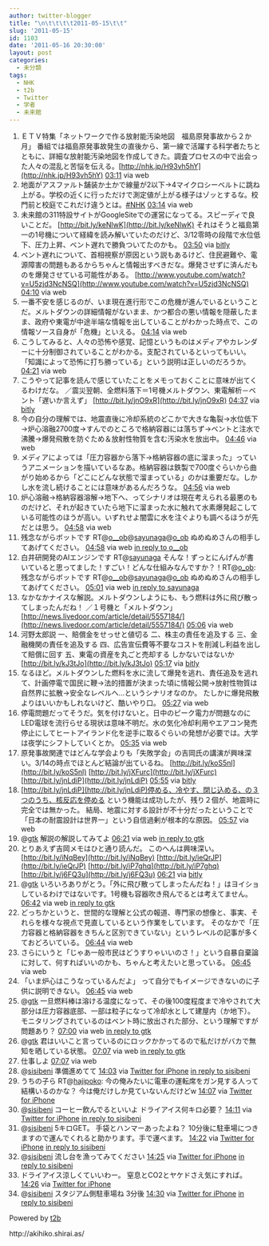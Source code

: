 ```yaml
---
author: twitter-blogger
title: "\n\t\t\t\t2011-05-15\t\t"
slug: '2011-05-15'
id: 1103
date: '2011-05-16 20:30:00'
layout: post
categories:
  - 未分類
tags:
  - NHK
  - t2b
  - Twitter
  - 学者
  - 未来館
---
```


<div xmlns:georss="http://www.georss.org/georss">

1.  <span><span>ＥＴＶ特集「ネットワークで作る放射能汚染地図　福島原発事故から２か月」 番組では福島原発事故発生の直後から、第一線で活躍する科学者たちとともに、詳細な放射能汚染地図を作成してきた。調査プロセスの中で出会った人々の混乱と苦悩を伝える。[http://nhk.jp/H93vh5hY](http://nhk.jp/H93vh5hY)</span> <span>[<span>03:11</span>](http://twitter.com/o_ob/status/69766775071440897) <span>via web</span></span></span>
2.  <span><span>地面がアスファルト舗装か土かで線量が2以下→4マイクロシーベルトに跳ね上がる。学校の近くに行っただけで測定値が上がる様子はゾッとするな。校門前と校庭でこれだけ違うとは。[#NHK](http://twitter.com/search?q=%23NHK "#NHK")</span> <span>[<span>03:14</span>](http://twitter.com/o_ob/status/69767522051821568) <span>via web</span></span></span>
3.  <span><span>未来館の311特設サイトがGoogleSiteでの運営になってる。スピーディで良いことだ。 [http://bit.ly/keNlwK](http://bit.ly/keNlwK) それはそうと福島第一の1号機について経緯を読み解いていたのだけど、3/12零時の段階で水位低下、圧力上昇、ベント遅れで勝負ついてたのかも。</span> <span>[<span>03:50</span>](http://twitter.com/o_ob/status/69776618658349057) <span>via [bitly](http://bit.ly)</span></span></span>
4.  <span><span>ベント遅れについて、首相視察が原因という説もあるけど、住民避難や、電源障害の問題もあるからちゃんと情報出すべきだな。爆発させずに済んだものを爆発させている可能性がある。 [http://www.youtube.com/watch?v=U5zjd3NcNSQ](http://www.youtube.com/watch?v=U5zjd3NcNSQ)</span> <span>[<span>04:10</span>](http://twitter.com/o_ob/status/69781813945573376) <span>via web</span></span></span>
5.  <span><span>一番不安を感じるのが、いま現在進行形でこの危機が進んでいるということだ。メルトダウンの詳細情報がないまま、かつ都合の悪い情報を隠蔽したまま、政府や東電が中途半端な情報を出していることがわかった時点で、この情報ソース自身が「危機」といえる。</span> <span>[<span>04:14</span>](http://twitter.com/o_ob/status/69782774843834369) <span>via web</span></span></span>
6.  <span><span>こうしてみると、人々の恐怖や感覚、記憶というものはメディアやカレンダーに十分制御されていることがわかる。支配されているといってもいい。「知識によって恐怖に打ち勝っている」という説明は正しいのだろうか。</span> <span>[<span>04:21</span>](http://twitter.com/o_ob/status/69784358222962689) <span>via web</span></span></span>
7.  <span><span>こうやって記事を読んで感じていたことをメモっておくことに意味が出てくるわけだな。 ／震災翌朝、全燃料落下＝1号機メルトダウン、東電解析－ベント「遅いか言えず」 [http://bit.ly/jnO9xR](http://bit.ly/jnO9xR)</span> <span>[<span>04:37</span>](http://twitter.com/o_ob/status/69788612610371585) <span>via [bitly](http://bit.ly)</span></span></span>
8.  <span><span>今の自分の理解では、地震直後に冷却系統のどこかで大きな亀裂→水位低下→炉心溶融2700度→すんでのところで格納容器には落ちず→ベントと注水で沸騰→爆発飛散を防ぐため＆放射性物質を含む汚染水を放出中。</span> <span>[<span>04:46</span>](http://twitter.com/o_ob/status/69790745145516032) <span>via web</span></span></span>
9.  <span><span>メディアによっては「圧力容器から落下→格納容器の底に溜まった」っていうアニメーションを描いているなあ。格納容器は鉄製で700度ぐらいから曲がり始めるから「どこにどんな状態で溜まっている」のかは重要だな。しかし水を流し続けることには意味があるんだろうな。</span> <span>[<span>04:56</span>](http://twitter.com/o_ob/status/69793253586780160) <span>via web</span></span></span>
10.  <span><span>炉心溶融→格納容器溶解→地下へ、ってシナリオは現在考えられる最悪のものだけど、それが起きていたら地下に溜まった水に触れて水素爆発起こしている可能性のほうが高い。いずれせよ闇雲に水を注ぐよりも調べるほうが先だとは思う。</span> <span>[<span>04:58</span>](http://twitter.com/o_ob/status/69793771033853953) <span>via web</span></span></span>
11.  <span><span>残念ながらボットです RT@[o__ob](http://twitter.com/o__ob "o__ob")@[sayunaga](http://twitter.com/sayunaga "sayunaga")@[o_ob](http://twitter.com/o_ob "o_ob") ぬめぬめさんの相手してあげてください。</span> <span>[<span>04:58</span>](http://twitter.com/o_ob/status/69793891980812288) <span>via web</span> [in reply to o__ob](http://twitter.com/o__ob/status/69789517606957056)</span></span>
12.  <span><span>白井研開発のAIエンジンです RT@[sayunaga](http://twitter.com/sayunaga "sayunaga") そんな！ずっとにんげんが書いていると思ってました！すごい！どんな仕組みなんですか？！RT@[o_ob](http://twitter.com/o_ob "o_ob"): 残念ながらボットです RT@[o__ob](http://twitter.com/o__ob "o__ob")@[sayunaga](http://twitter.com/sayunaga "sayunaga")@[o_ob](http://twitter.com/o_ob "o_ob") ぬめぬめさんの相手してあげてください。</span> <span>[<span>05:01</span>](http://twitter.com/o_ob/status/69794569360908288) <span>via web</span> [in reply to sayunaga](http://twitter.com/sayunaga/status/69794309943209984)</span></span>
13.  <span><span>なかなかナイスな解説。メルトダウンしようにも、もう燃料は外に飛び散ってしまったんだね！ ／１号機と「メルトダウン」 [http://news.livedoor.com/article/detail/5557184/](http://news.livedoor.com/article/detail/5557184/)</span> <span>[<span>05:06</span>](http://twitter.com/o_ob/status/69795858895474690) <span>via web</span></span></span>
14.  <span><span>河野太郎説 一、賠償金をせっせと値切る 二、株主の責任を追及する 三、金融機関の責任を追及する 四、広告宣伝費等不要なコストを削減し利益を出して賠償に回す 五、東電の資産を丸ごと売却する しかないではないか [http://bit.ly/kJ3tJo](http://bit.ly/kJ3tJo)</span> <span>[<span>05:17</span>](http://twitter.com/o_ob/status/69798593762050048) <span>via [bitly](http://bit.ly)</span></span></span>
15.  <span><span>なるほど。メルトダウンした燃料を水に流して爆発を逃れ、責任追及を逃れて、計画停電で国民に鞭→法的措置が決まった頃に情報公開→放射性物質は自然界に拡散→安全なレベルへ…というシナリオなのか。 たしかに爆発飛散よりはいいかもしれないけど、酷いやり口。</span> <span>[<span>05:27</span>](http://twitter.com/o_ob/status/69801060474175488) <span>via web</span></span></span>
16.  <span><span>停電問題だってそうだ。気を付けないと。日中のピーク電力が問題なのにLED電球を流行らせる現状は意味不明だ。水の気化冷却利用やエアコン発売停止にしてヒートアイランド化を逆手に取るぐらいの発想が必要では。大学は夜学にシフトしていくとか。</span> <span>[<span>05:35</span>](http://twitter.com/o_ob/status/69803096494186496) <span>via web</span></span></span>
17.  <span><span>原発事故関連ではどんな学会よりも「失敗学会」の吉岡氏の講演が興味深い。3/14の時点でほとんど結論が出ているね。 [http://bit.ly/koS5nl](http://bit.ly/koS5nl) [http://bit.ly/jXFurc](http://bit.ly/jXFurc) [http://bit.ly/jnLdiP](http://bit.ly/jnLdiP)</span> <span>[<span>05:55</span>](http://twitter.com/o_ob/status/69808180896604160) <span>via [bitly](http://bit.ly)</span></span></span>
18.  <span><span>[http://bit.ly/jnLdiP](http://bit.ly/jnLdiP)停める、冷やす、閉じ込める、の３つのうち、核反応を停める という機能は成功したが、残り２個が、地震時に完全では無かった。 結局、地震に対する設計が不十分だったということで「日本の耐震設計は世界一」という自信過剰が根本的な原因。</span> <span>[<span>05:57</span>](http://twitter.com/o_ob/status/69808515497197568) <span>via web</span></span></span>
19.  <span><span>@[gtk](http://twitter.com/gtk "gtk") 解説の解説してみてよ</span> <span>[<span>06:21</span>](http://twitter.com/o_ob/status/69814587733712896) <span>via web</span> [in reply to gtk](http://twitter.com/gtk/status/69814137496158208)</span></span>
20.  <span><span>とりあえず吉岡メモはひと通り読んだ。 このへんは興味深い。 [http://bit.ly/iNqBey](http://bit.ly/iNqBey) [http://bit.ly/ieQrJP](http://bit.ly/ieQrJP) [http://bit.ly/iP7ghq](http://bit.ly/iP7ghq) [http://bit.ly/j6FQ3u](http://bit.ly/j6FQ3u)</span> <span>[<span>06:21</span>](http://twitter.com/o_ob/status/69814778176077825) <span>via [bitly](http://bit.ly)</span></span></span>
21.  <span><span>@[gtk](http://twitter.com/gtk "gtk") いろいろありがとう。「外に飛び散ってしまったんだね！」はヨイショしているわけではないです。1号機も容器吹き飛んでるとは考えてません。</span> <span>[<span>06:42</span>](http://twitter.com/o_ob/status/69819908078305280) <span>via web</span> [in reply to gtk](http://twitter.com/gtk/status/69819517710241792)</span></span>
22.  <span><span>どっちかというと、世間的な理解と公式の報道、専門家の想像と、事実、それらを様々な視点で見直しているという作業をしています。 そのなかで「圧力容器と格納容器をきちんと区別できていない」というレベルの記事が多くておどろいている。</span> <span>[<span>06:44</span>](http://twitter.com/o_ob/status/69820447696486400) <span>via web</span></span></span>
23.  <span><span>さらにいうと「じゃあ一般市民はどうすりゃいいのさ！」という自暴自棄論に対して、何すればいいのかも、ちゃんと考えたいと思っている。</span> <span>[<span>06:45</span>](http://twitter.com/o_ob/status/69820699346337794) <span>via web</span></span></span>
24.  <span><span>「いま炉心はこうなっているんだよ」 って自分でもイメージできないのに子供に説明できない。</span> <span>[<span>06:45</span>](http://twitter.com/o_ob/status/69820808763154432) <span>via web</span></span></span>
25.  <span><span>@[gtk](http://twitter.com/gtk "gtk") 一旦燃料棒は溶ける温度になって、その後100度程度まで冷やされて大部分は圧力容器底部、一部は粒子になって冷却水として建屋内（か地下）。モニタリングされているのはベント時に放出された部分、という理解ですが問題あり？</span> <span>[<span>07:00</span>](http://twitter.com/o_ob/status/69824452321488896) <span>via web</span> [in reply to gtk](http://twitter.com/gtk/status/69821855766294528)</span></span>
26.  <span><span>@[gtk](http://twitter.com/gtk "gtk") 君はいいこと言っているのにロックかかってるので私だけがバカで無知を晒している状態。</span> <span>[<span>07:07</span>](http://twitter.com/o_ob/status/69826153778651136) <span>via web</span> [in reply to gtk](http://twitter.com/gtk/status/69821855766294528)</span></span>
27.  <span><span>仕事しよ</span> <span>[<span>07:07</span>](http://twitter.com/o_ob/status/69826201472086016) <span>via web</span></span></span>
28.  <span><span>@[sisibeni](http://twitter.com/sisibeni "sisibeni") 準備進めてて</span> <span>[<span>14:03</span>](http://twitter.com/o_ob/status/69930998242099201) <span>via [Twitter for iPhone](http://twitter.com/#!/download/iphone)</span> [in reply to sisibeni](http://twitter.com/sisibeni/status/69930252549369856)</span></span>
29.  <span><span>うちの子ら RT@[hajipoko](http://twitter.com/hajipoko "hajipoko"): 今の俺みたいに電車の運転席をガン見する人って結構いるのかな？ 今は俺だけしか見ていないんだけどw</span> <span>[<span>14:07</span>](http://twitter.com/o_ob/status/69931942933561345) <span>via [Twitter for iPhone](http://twitter.com/#!/download/iphone)</span></span></span>
30.  <span><span>@[sisibeni](http://twitter.com/sisibeni "sisibeni") コーヒー飲んでるといいよ ドライアイス何キロ必要？</span> <span>[<span>14:11</span>](http://twitter.com/o_ob/status/69932890456199168) <span>via [Twitter for iPhone](http://twitter.com/#!/download/iphone)</span> [in reply to sisibeni](http://twitter.com/sisibeni/status/69931498698047489)</span></span>
31.  <span><span>@[sisibeni](http://twitter.com/sisibeni "sisibeni") 5キロGET。 手袋とハンマーあったよね？ 10分後に駐車場につきますので運んでくれると助かります。手で運べます。</span> <span>[<span>14:22</span>](http://twitter.com/o_ob/status/69935776200273920) <span>via [Twitter for iPhone](http://twitter.com/#!/download/iphone)</span> [in reply to sisibeni](http://twitter.com/sisibeni/status/69934891244060672)</span></span>
32.  <span><span>@[sisibeni](http://twitter.com/sisibeni "sisibeni") 流し台を漁ってみてください</span> <span>[<span>14:25</span>](http://twitter.com/o_ob/status/69936434693410816) <span>via [Twitter for iPhone](http://twitter.com/#!/download/iphone)</span> [in reply to sisibeni](http://twitter.com/sisibeni/status/69936063736582144)</span></span>
33.  <span><span>ドライアイス涼しくていいわー。 窒息とCO2とヤケドさえ気にすれば。</span> <span>[<span>14:26</span>](http://twitter.com/o_ob/status/69936707599998976) <span>via [Twitter for iPhone](http://twitter.com/#!/download/iphone)</span></span></span>
34.  <span><span>@[sisibeni](http://twitter.com/sisibeni "sisibeni") スタジアム側駐車場ね 3分後</span> <span>[<span>14:30</span>](http://twitter.com/o_ob/status/69937695807377408) <span>via [Twitter for iPhone](http://twitter.com/#!/download/iphone)</span> [in reply to sisibeni](http://twitter.com/sisibeni/status/69937154477928448)</span></span>

</div>

Powered by [t2b](http://t2b.utilz.jp/)

<div>http://akihiko.shirai.as/</div>